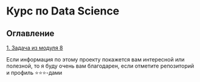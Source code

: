 # Курс по Data Science

## Оглавление  
[1. Задача из модуля 8](8_Task/README.md)  

Если информация по этому проекту покажется вам интересной или полезной, то я буду очень вам благодарен, если отметите репозиторий и профиль ⭐️⭐️⭐️-дами